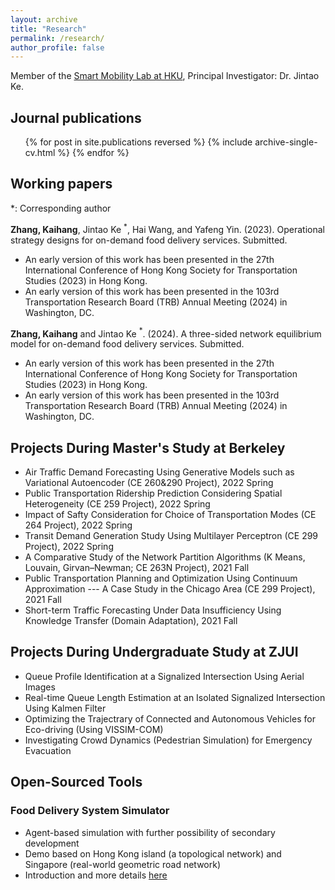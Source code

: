 ```yaml
---
layout: archive
title: "Research"
permalink: /research/
author_profile: false
---
```


Member of the [Smart Mobility Lab at HKU](https://sites.google.com/view/kejintao/home), Principal Investigator: Dr. Jintao Ke.

## Journal publications

  <ul>{% for post in site.publications reversed %}
    {% include archive-single-cv.html %}
  {% endfor %}</ul>

## Working papers
*: Corresponding author

**Zhang, Kaihang**, Jintao Ke $^*$, Hai Wang, and Yafeng Yin. (2023). Operational strategy designs for on-demand food delivery services. Submitted.
- An early version of this work has been presented in the 27th International Conference of Hong Kong Society for Transportation Studies (2023) in Hong Kong.
- An early version of this work has been presented in the 103rd Transportation Research Board (TRB) Annual Meeting (2024) in Washington, DC.

**Zhang, Kaihang** and Jintao Ke $^*$. (2024). A three-sided network equilibrium model for on-demand food delivery services. Submitted.
- An early version of this work has been presented in the 27th International Conference of Hong Kong Society for Transportation Studies (2023) in Hong Kong.
- An early version of this work has been presented in the 103rd Transportation Research Board (TRB) Annual Meeting (2024) in Washington, DC.

## Projects During Master's Study at Berkeley
- Air Traffic Demand Forecasting Using Generative Models such as Variational Autoencoder (CE 260&290 Project), 2022 Spring
- Public Transportation Ridership Prediction Considering Spatial Heterogeneity (CE 259 Project), 2022 Spring
- Impact of Safty Consideration for Choice of Transportation Modes (CE 264 Project), 2022 Spring
- Transit Demand Generation Study Using Multilayer Perceptron (CE 299 Project), 2022 Spring
- A Comparative Study of the Network Partition Algorithms (K Means, Louvain, Girvan–Newman; CE 263N Project), 2021 Fall
- Public Transportation Planning and Optimization Using Continuum Approximation --- A Case Study in the Chicago Area (CE 299 Project), 2021 Fall
- Short-term Traffic Forecasting Under Data Insufficiency Using Knowledge Transfer (Domain Adaptation), 2021 Fall

## Projects During Undergraduate Study at ZJUI
- Queue Profile Identification at a Signalized Intersection Using Aerial Images
- Real-time Queue Length Estimation at an Isolated Signalized Intersection Using Kalmen Filter
- Optimizing the Trajectrary of Connected and Autonomous Vehicles for Eco-driving (Using VISSIM-COM)
- Investigating Crowd Dynamics (Pedestrian Simulation) for Emergency Evacuation

## Open-Sourced Tools
### Food Delivery System Simulator
- Agent-based simulation with further possibility of secondary development
- Demo based on Hong Kong island (a topological network) and Singapore (real-world geometric road network)
- Introduction and more details [here](https://khzhang2.github.io/project/FD_simulator/)
